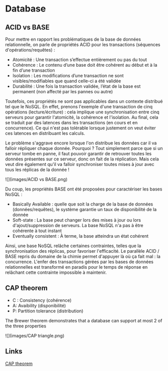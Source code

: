 # Database

## ACID vs BASE

Pour mettre en rapport les problématiques de la base de données relationnelle, on parle de propriétés ACID pour les transactions (séquences d'opérations/requêtes) :
- Atomicité : Une transaction s’effectue entièrement ou pas du tout
- Cohérence : Le contenu d’une base doit être cohérent au début et à la fin d’une transaction
- Isolation : Les modifications d’une transaction ne sont visibles/modifiables que quand celle-ci a été validée
- Durabilité : Une fois la transaction validée, l’état de la base est permanent (non affecté par les pannes ou autre)

Toutefois, ces propriétés ne sont pas applicables dans un contexte distribué tel que le NoSQL. En effet, prenons l'exemple d'une transaction de cinq opérations (lecture/écriture) : cela implique une synchronisation entre cinq serveurs pour garantir l'atomicité, la cohérence et l'isolation. Au final, cela se traduit par des latences dans les transactions (en cours et en concurrence). Ce qui n'est pas tolérable lorsque justement on veut éviter ces latences en distribuant les calculs.

Le problème s'aggrave encore lorsque l'on distribue les données car il va falloir répliquer chaque donnée.
Pourquoi ? Tout simplement parce que si un serveur tombe en panne, il faut pouvoir garantir de retrouver toutes les données présentes sur ce serveur, donc on fait de la réplication.
Mais cela veut dire également qu'il va falloir synchroniser toutes mises à jour avec tous les réplicas de la donnée !

![](images/ACID vs BASE.png)

Du coup, les propriétés BASE ont été proposées pour caractériser les bases NoSQL :
- Basically Available : quelle que soit la charge de la base de données (données/requêtes), le système garantie un taux de disponibilité de la donnée
- Soft-state : La base peut changer lors des mises à jour ou lors d'ajout/suppression de serveurs. La base NoSQL n'a pas à être cohérente à tout instant
- Eventually consistent : À terme, la base atteindra un état cohérent

Ainsi, une base NoSQL relâche certaines contraintes, telles que la synchronisation des réplicas, pour favoriser l'efficacité. Le parallèle ACID / BASE repris du domaine de la chimie permet d'appuyer là où ça fait mal : la concurrence. L'enfer des transactions gérées par les bases de données relationnelles est transformé en paradis pour le temps de réponse en relâchant cette contrainte impossible à maintenir.


## CAP theorem
- C : Consistency (cohérence)
- A: Avaibility (disponibilité)
- P: Partition tolerance (distribution)

The Brewer theorem demonstrates that a database can support at most 2 of the three properties

![](images/CAP triangle.png)

## Links
[CAP theorem](https://openclassrooms.com/fr/courses/4462426-maitrisez-les-bases-de-donnees-nosql/4462471-maitrisez-le-theoreme-de-cap)



